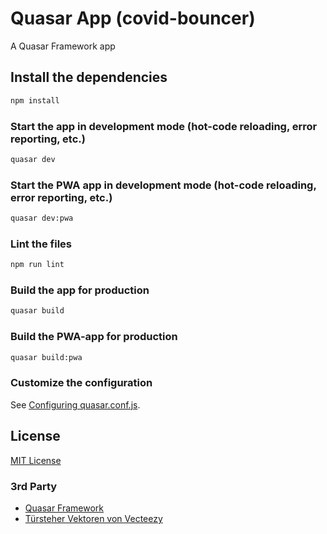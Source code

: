 # Quasar App (covid-bouncer)

A Quasar Framework app

## Install the dependencies
```bash
npm install
```

### Start the app in development mode (hot-code reloading, error reporting, etc.)

```bash
quasar dev
```

### Start the PWA app in development mode (hot-code reloading, error reporting, etc.)

```bash
quasar dev:pwa
```

### Lint the files
```bash
npm run lint
```

### Build the app for production

```bash
quasar build
```

### Build the PWA-app for production

```bash
quasar build:pwa
```

### Customize the configuration

See [Configuring quasar.conf.js](https://quasar.dev/quasar-cli/quasar-conf-js).

## License

[MIT License](LICENSE)

### 3rd Party

* [Quasar Framework](https://github.com/quasarframework/quasar/blob/dev/LICENSE)
* [Türsteher Vektoren von Vecteezy](https://de.vecteezy.com/gratis-vektor/t%C3%BCrsteher)
